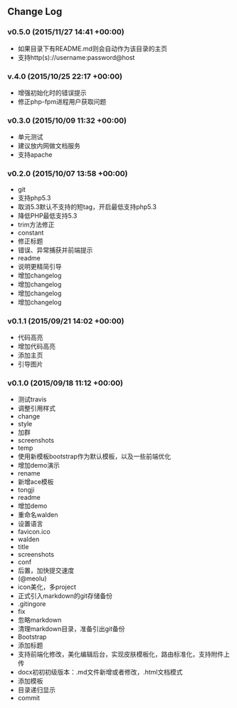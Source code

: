 ## Change Log

### v0.5.0 (2015/11/27 14:41 +00:00)
- 如果目录下有README.md则会自动作为该目录的主页
- 支持http(s)://username:password@host

### v.4.0 (2015/10/25 22:17 +00:00)
- 增强初始化时的错误提示
- 修正php-fpm进程用户获取问题

### v0.3.0 (2015/10/09 11:32 +00:00)
- 单元测试
- 建议放内网做文档服务
- 支持apache

### v0.2.0 (2015/10/07 13:58 +00:00)
- git
- 支持php5.3
- 取消5.3默认不支持的短tag，开启最低支持php5.3
- 降低PHP最低支持5.3
- trim方法修正
- constant
- 修正标题
- 错误、异常捕获并前端提示
- readme
- 说明更精简引导
- 增加changelog
- 增加changelog
- 增加changelog
- 增加changelog

### v0.1.1 (2015/09/21 14:02 +00:00)
- 代码高亮
- 增加代码高亮
- 添加主页
- 引导图片

### v0.1.0 (2015/09/18 11:12 +00:00)
- 测试travis
- 调整引用样式
- change
- style
- 加群
- screenshots
- temp
- 使用新模板bootstrap作为默认模板，以及一些前端优化
- 增加demo演示
- rename
- 新增ace模板
- tongji
- readme
- 增加demo
- 重命名walden
- 设置语言
- favicon.ico
- walden
- title
- screenshots
- conf
- 后置，加快提交速度
- (@meolu)
- icon美化，多project
- 正式引入markdown的git存储备份
- .gitingore
- fix
- 忽略markdown
- 清理markdown目录，准备引出git备份
- Bootstrap
- 添加标题
- 支持前端化修改，美化编辑后台，实现皮肤模板化，路由标准化，支持附件上传
- docx初初初级版本：.md文件新增或者修改，.html文档模式
- 添加模板
- 目录递归显示
- commit
